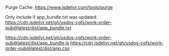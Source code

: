 Purge Cache:
https://www.jsdelivr.com/tools/purge

Only include if app_bundle.txt was updated:
https://cdn.jsdelivr.net/gh/usdos-cgfs/work-order-pub@latest/dist/app_bundle.txt

https://cdn.jsdelivr.net/gh/usdos-cgfs/work-order-pub@latest/dist/app_bundle.js
https://cdn.jsdelivr.net/gh/usdos-cgfs/work-order-pub@latest/dist/app.css

